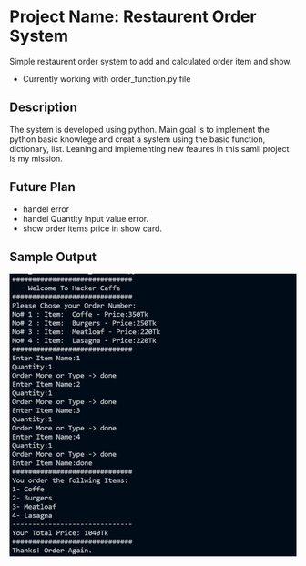 # Project Name: Restaurent Order System

Simple restaurent order system to add and calculated order item and show.
- Currently working with order_function.py file

## Description
The system is developed using python. Main goal is to implement the python basic knowlege and creat a system using the basic function, dictionary, list.
Leaning and implementing new feaures in this samll project is my mission.

## Future Plan
- handel error
- handel Quantity input value error.
- show order items price in show card.

## Sample Output
![](img/output.PNG)
